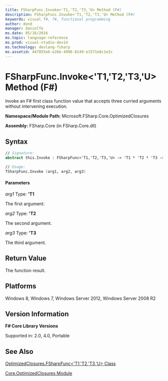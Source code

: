 ```yaml
---
title: FSharpFunc.Invoke<'T1,'T2,'T3,'U> Method (F#)
description: FSharpFunc.Invoke<'T1,'T2,'T3,'U> Method (F#)
keywords: visual f#, f#, functional programming
author: dend
manager: danielfe
ms.date: 05/16/2016
ms.topic: language-reference
ms.prod: visual-studio-dev14
ms.technology: devlang-fsharp
ms.assetid: 447055e6-e2bb-4996-8149-e1571e8c1e3c 
---
```


# FSharpFunc.Invoke<'T1,'T2,'T3,'U> Method (F#)

Invoke an F# first class function value that accepts three curried arguments without intervening execution.

**Namespace/Module Path:** Microsoft.FSharp.Core.OptimizedClosures

**Assembly:** FSharp.Core (in FSharp.Core.dll)


## Syntax

```fsharp
// Signature:
abstract this.Invoke : FSharpFunc<'T1,'T2,'T3,'U> -> 'T1 * 'T2 * 'T3 -> 'U

// Usage:
fSharpFunc.Invoke (arg1, arg2, arg3)
```

#### Parameters
*arg1*
Type: **'T1**


The first argument.


*arg2*
Type: **'T2**


The second argument.


*arg3*
Type: **'T3**


The third argument.

## Return Value

The function result.

## Platforms
Windows 8, Windows 7, Windows Server 2012, Windows Server 2008 R2


## Version Information
**F# Core Library Versions**

Supported in: 2.0, 4.0, Portable

## See Also
[OptimizedClosures.FSharpFunc&#60;'T1,'T2,'T3,'U&#62; Class](OptimizedClosures.FSharpFunc%5B%27T1%2C%27T2%2C%27T3%2C%27U%5D-Class-%5BFSharp%5D.md)

[Core.OptimizedClosures Module](Core.OptimizedClosures-Module-%5BFSharp%5D.md)